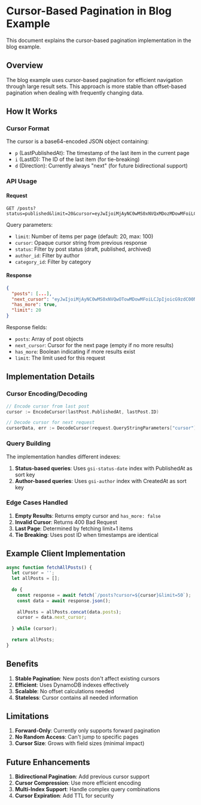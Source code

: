 # Cursor-Based Pagination in Blog Example

This document explains the cursor-based pagination implementation in the blog example.

## Overview

The blog example uses cursor-based pagination for efficient navigation through large result sets. This approach is more stable than offset-based pagination when dealing with frequently changing data.

## How It Works

### Cursor Format

The cursor is a base64-encoded JSON object containing:
- `p` (LastPublishedAt): The timestamp of the last item in the current page
- `i` (LastID): The ID of the last item (for tie-breaking)
- `d` (Direction): Currently always "next" (for future bidirectional support)

### API Usage

#### Request
```http
GET /posts?status=published&limit=20&cursor=eyJwIjoiMjAyNC0wMS0xNVQxMDozMDowMFoiLCJpIjoicG9zdC0xMjMifQ==
```

Query parameters:
- `limit`: Number of items per page (default: 20, max: 100)
- `cursor`: Opaque cursor string from previous response
- `status`: Filter by post status (draft, published, archived)
- `author_id`: Filter by author
- `category_id`: Filter by category

#### Response
```json
{
  "posts": [...],
  "next_cursor": "eyJwIjoiMjAyNC0wMS0xNVQwOTowMDowMFoiLCJpIjoicG9zdC00NTYifQ==",
  "has_more": true,
  "limit": 20
}
```

Response fields:
- `posts`: Array of post objects
- `next_cursor`: Cursor for the next page (empty if no more results)
- `has_more`: Boolean indicating if more results exist
- `limit`: The limit used for this request

## Implementation Details

### Cursor Encoding/Decoding

```go
// Encode cursor from last post
cursor := EncodeCursor(lastPost.PublishedAt, lastPost.ID)

// Decode cursor for next request
cursorData, err := DecodeCursor(request.QueryStringParameters["cursor"])
```

### Query Building

The implementation handles different indexes:
1. **Status-based queries**: Uses `gsi-status-date` index with PublishedAt as sort key
2. **Author-based queries**: Uses `gsi-author` index with CreatedAt as sort key

### Edge Cases Handled

1. **Empty Results**: Returns empty cursor and `has_more: false`
2. **Invalid Cursor**: Returns 400 Bad Request
3. **Last Page**: Determined by fetching limit+1 items
4. **Tie Breaking**: Uses post ID when timestamps are identical

## Example Client Implementation

```javascript
async function fetchAllPosts() {
  let cursor = '';
  let allPosts = [];
  
  do {
    const response = await fetch(`/posts?cursor=${cursor}&limit=50`);
    const data = await response.json();
    
    allPosts = allPosts.concat(data.posts);
    cursor = data.next_cursor;
    
  } while (cursor);
  
  return allPosts;
}
```

## Benefits

1. **Stable Pagination**: New posts don't affect existing cursors
2. **Efficient**: Uses DynamoDB indexes effectively
3. **Scalable**: No offset calculations needed
4. **Stateless**: Cursor contains all needed information

## Limitations

1. **Forward-Only**: Currently only supports forward pagination
2. **No Random Access**: Can't jump to specific pages
3. **Cursor Size**: Grows with field sizes (minimal impact)

## Future Enhancements

1. **Bidirectional Pagination**: Add previous cursor support
2. **Cursor Compression**: Use more efficient encoding
3. **Multi-Index Support**: Handle complex query combinations
4. **Cursor Expiration**: Add TTL for security 